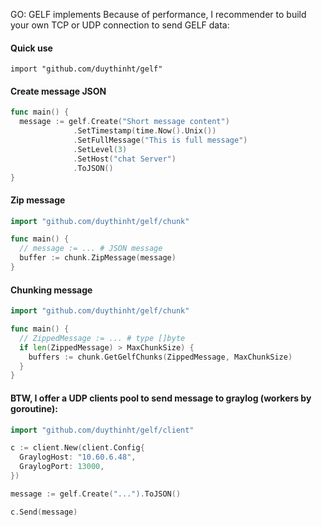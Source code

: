 GO: GELF implements
Because of performance, I recommender to build your own TCP or UDP connection to send GELF data:

#### Quick use
    
    import "github.com/duythinht/gelf"
   
#### Create message JSON

```go
func main() {
  message := gelf.Create("Short message content")
              .SetTimestamp(time.Now().Unix())
              .SetFullMessage("This is full message")
              .SetLevel(3)
              .SetHost("chat Server")
              .ToJSON()
}
```


#### Zip message

```go
import "github.com/duythinht/gelf/chunk"

func main() {
  // message := ... # JSON message
  buffer := chunk.ZipMessage(message)
}
```


#### Chunking message
```go
import "github.com/duythinht/gelf/chunk"

func main() {
  // ZippedMessage := ... # type []byte
  if len(ZippedMessage) > MaxChunkSize) {
    buffers := chunk.GetGelfChunks(ZippedMessage, MaxChunkSize)
  }
}
```

#### BTW, I offer a UDP clients pool to send message to graylog (workers by goroutine):

```go
import "github.com/duythinht/gelf/client"

c := client.New(client.Config{
  GraylogHost: "10.60.6.48",
  GraylogPort: 13000,
})

message := gelf.Create("...").ToJSON()

c.Send(message) 
```

